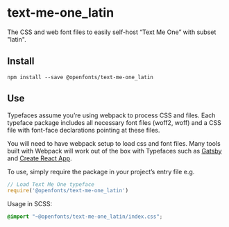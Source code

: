 
# text-me-one_latin

The CSS and web font files to easily self-host “Text Me One” with subset "latin".

## Install

`npm install --save @openfonts/text-me-one_latin`

## Use

Typefaces assume you’re using webpack to process CSS and files. Each typeface
package includes all necessary font files (woff2, woff) and a CSS file with
font-face declarations pointing at these files.

You will need to have webpack setup to load css and font files. Many tools built
with Webpack will work out of the box with Typefaces such as [Gatsby](https://github.com/gatsbyjs/gatsby)
and [Create React App](https://github.com/facebookincubator/create-react-app).

To use, simply require the package in your project’s entry file e.g.

```javascript
// Load Text Me One typeface
require('@openfonts/text-me-one_latin')
```

Usage in SCSS:
```scss
@import "~@openfonts/text-me-one_latin/index.css";
```

